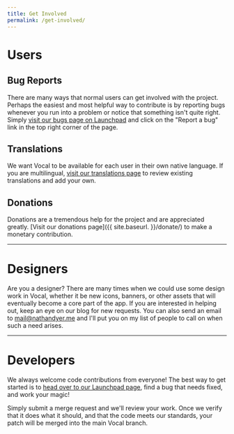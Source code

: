 ```yaml
---
title: Get Involved
permalink: /get-involved/
---
```


# Users

## Bug Reports

There are many ways that normal users can get involved with the project. Perhaps the easiest and most helpful way to contribute is by reporting bugs whenever you run into a problem or notice that something isn't quite right. Simply [visit our bugs page on Launchpad](https://bugs.launchpad.net/vocal) and click on the "Report a bug" link in the top right corner of the page.

## Translations

We want Vocal to be available for each user in their own native language. If you are multilingual, [visit our translations page](https://translations.launchpad.net/vocal) to review existing translations and add your own.

## Donations

Donations are a tremendous help for the project and are appreciated greatly. [Visit our donations page]({{ site.baseurl. }}/donate/) to make a monetary contribution.

---

# Designers

Are you a designer? There are many times when we could use some design work in Vocal, whether it be new icons, banners, or other assets that will eventually become a core part of the app. If you are interested in helping out, keep an eye on our blog for new requests. You can also send an email to [mail@nathandyer.me](mailto:mail@nathandyer.me) and I'll put you on my list of people to call on when such a need arises.

---

# Developers

We always welcome code contributions from everyone! The best way to get started is to [head over to our Launchpad page](https://launchpad.net/vocal), find a bug that needs fixed, and work your magic! 

Simply submit a merge request and we'll review your work. Once we verify that it does what it should, and that the code meets our standards, your patch will be merged into the main Vocal branch.